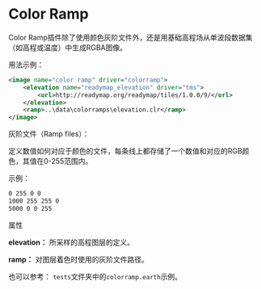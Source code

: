 # Color Ramp
Color Ramp插件除了使用颜色灰阶文件外，还是用基础高程场从单波段数据集（如高程或温度）中生成RGBA图像。

用法示例：
```XML
<image name="color ramp" driver="colorramp">
    <elevation name="readymap_elevation" driver="tms">
        <url>http://readymap.org/readymap/tiles/1.0.0/9/</url>
    </elevation>
    <ramp>..\data\colorramps\elevation.clr</ramp>
</image>
```

灰阶文件（Ramp files）：

定义数值如何对应于颜色的文件，每条线上都存储了一个数值和对应的RGB颜色，其值在0-255范围内。

示例：
```XML
0 255 0 0
1000 255 255 0
5000 0 0 255
```
属性

**elevation：** 所采样的高程图层的定义。

**ramp：** 对图层着色时使用的灰阶文件路径。

也可以参考：
  `tests`文件夹中的`colorramp.earth`示例。
